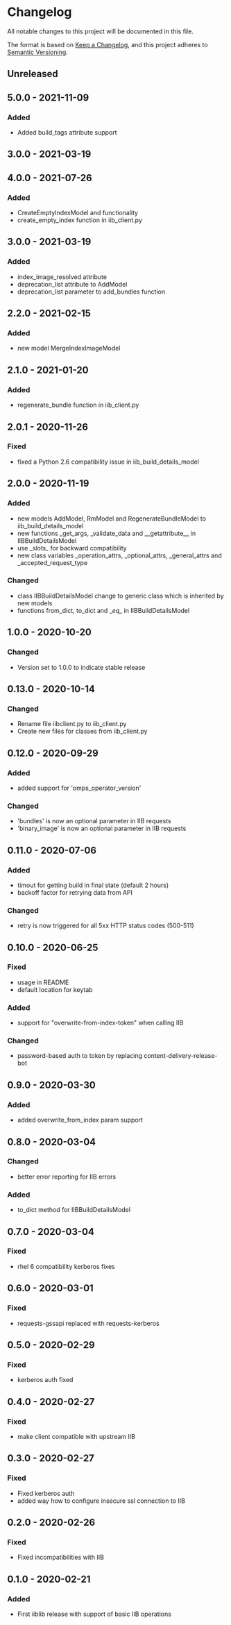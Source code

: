 # Changelog

All notable changes to this project will be documented in this file.

The format is based on [Keep a Changelog](https://keepachangelog.com/en/1.0.0/),
and this project adheres to [Semantic Versioning](https://semver.org/spec/v2.0.0.html).

## Unreleased

## 5.0.0 - 2021-11-09

### Added
 - Added build_tags attribute support

## 3.0.0 - 2021-03-19

## 4.0.0 - 2021-07-26

### Added
 - CreateEmptyIndexModel and functionality
 - create_empty_index function in iib_client.py

## 3.0.0 - 2021-03-19

### Added
 - index_image_resolved attribute
 - deprecation_list attribute to AddModel
 - deprecation_list parameter to add_bundles function

## 2.2.0 - 2021-02-15

### Added
 - new model MergeIndexImageModel

## 2.1.0 - 2021-01-20

### Added
 - regenerate_bundle function in iib_client.py

## 2.0.1 - 2020-11-26

### Fixed

 - fixed a Python 2.6 compatibility issue in iib_build_details_model

## 2.0.0 - 2020-11-19

### Added
 - new models AddModel, RmModel and RegenerateBundleModel to iib_build_details_model
 - new functions _get_args, _validate_data and \_\_getattribute\_\_ in IIBBuildDetailsModel
 - use \__slots\__ for backward compatibility
 - new class variables _operation_attrs, _optional_attrs, _general_attrs and
 _accepted_request_type

### Changed
 - class IIBBuildDetailsModel change to generic class which is inherited by new models
 - functions from\_dict, to\_dict and \__eq\__ in IIBBuildDetailsModel


## 1.0.0 - 2020-10-20

### Changed
 - Version set to 1.0.0 to indicate stable release

## 0.13.0 - 2020-10-14

### Changed
 - Rename file iibclient.py to iib_client.py
 - Create new files for classes from iib_client.py

## 0.12.0 - 2020-09-29

### Added

 - added support for 'omps_operator_version'
  
### Changed

 - 'bundles' is now an optional parameter in IIB requests
 - 'binary_image' is now an optional parameter in IIB requests

## 0.11.0 - 2020-07-06

### Added

 - timout for getting build in final state (default 2 hours)
 - backoff factor for retrying data from API 
  
### Changed

 - retry is now triggered for all 5xx HTTP status codes (500-511)

## 0.10.0 - 2020-06-25

### Fixed

- usage in README
- default location for keytab

### Added

- support for "overwrite-from-index-token" when calling IIB

### Changed

- password-based auth to token by replacing content-delivery-release-bot

## 0.9.0 - 2020-03-30

### Added

- added overwrite_from_index param support

## 0.8.0 - 2020-03-04

### Changed

- better error reporting for IIB errors

### Added

- to_dict method for IIBBuildDetailsModel

## 0.7.0 - 2020-03-04

### Fixed

- rhel 6 compatibility kerberos fixes

## 0.6.0 - 2020-03-01

### Fixed

- requests-gssapi replaced with requests-kerberos

## 0.5.0 - 2020-02-29

### Fixed

- kerberos auth fixed

## 0.4.0 - 2020-02-27

### Fixed

- make client compatible with upstream IIB

## 0.3.0 - 2020-02-27

### Fixed

- Fixed kerberos auth
- added way how to configure insecure ssl connection to IIB

## 0.2.0 - 2020-02-26

### Fixed

- Fixed incompatibilities with IIB

## 0.1.0 - 2020-02-21

### Added
- First iiblib release with support of basic IIB operations
